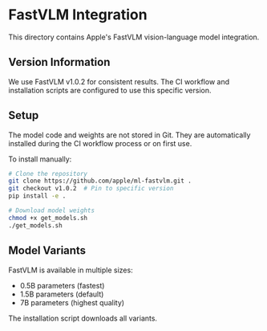 # FastVLM Integration

This directory contains Apple's FastVLM vision-language model integration.

## Version Information

We use FastVLM v1.0.2 for consistent results. The CI workflow and installation scripts
are configured to use this specific version.

## Setup

The model code and weights are not stored in Git. They are automatically installed during
the CI workflow process or on first use.

To install manually:

```bash
# Clone the repository
git clone https://github.com/apple/ml-fastvlm.git .
git checkout v1.0.2  # Pin to specific version
pip install -e .

# Download model weights
chmod +x get_models.sh
./get_models.sh
```

## Model Variants

FastVLM is available in multiple sizes:
- 0.5B parameters (fastest)
- 1.5B parameters (default)
- 7B parameters (highest quality)

The installation script downloads all variants.